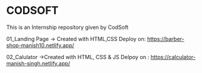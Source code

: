 # CODSOFT
This is an Internship repository given by CodSoft

01_Landing Page -> Created with HTML,CSS
Deploy on: https://barber-shop-manish10.netlify.app/

02_Calulator ->Created with HTML, CSS & JS
Delpoy on : https://calculator-manish-singh.netlify.app/
